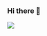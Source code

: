 ### Hi there 👋

<img src="https://capsule-render.vercel.app/api?text=Bringiton&type=soft&customColorList=0,2,3&animation=twinkling&height=300&section=header&text=capsule%20render&fontSize=90" />

